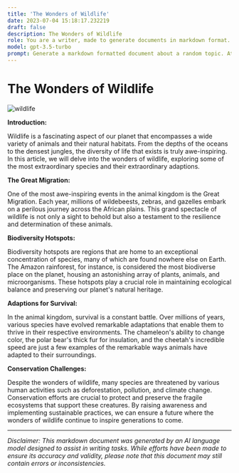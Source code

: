 ```yaml
---
title: 'The Wonders of Wildlife'
date: 2023-07-04 15:18:17.232219
draft: false
description: The Wonders of Wildlife
role: You are a writer, made to generate documents in markdown format. It is very important that all of the documents you generate are in valid markdown format.
model: gpt-3.5-turbo
prompt: Generate a markdown formatted document about a random topic. At the bottom, include a disclaimer explaining that the document was generated by you. The first line of the document should be the title. Make sure that the entire document is in proper markdown format, using a mix of various tags to make the document visually appealing.
---
```


# The Wonders of Wildlife

![wildlife](https://images.unsplash.com/photo-1535910470022-526a0457fd2f)

**Introduction:**

Wildlife is a fascinating aspect of our planet that encompasses a wide variety of animals and their natural habitats. From the depths of the oceans to the densest jungles, the diversity of life that exists is truly awe-inspiring. In this article, we will delve into the wonders of wildlife, exploring some of the most extraordinary species and their extraordinary adaptions.

**The Great Migration:**

One of the most awe-inspiring events in the animal kingdom is the Great Migration. Each year, millions of wildebeests, zebras, and gazelles embark on a perilous journey across the African plains. This grand spectacle of wildlife is not only a sight to behold but also a testament to the resilience and determination of these animals.

**Biodiversity Hotspots:**

Biodiversity hotspots are regions that are home to an exceptional concentration of species, many of which are found nowhere else on Earth. The Amazon rainforest, for instance, is considered the most biodiverse place on the planet, housing an astonishing array of plants, animals, and microorganisms. These hotspots play a crucial role in maintaining ecological balance and preserving our planet's natural heritage.

**Adaptions for Survival:**

In the animal kingdom, survival is a constant battle. Over millions of years, various species have evolved remarkable adaptations that enable them to thrive in their respective environments. The chameleon's ability to change color, the polar bear's thick fur for insulation, and the cheetah's incredible speed are just a few examples of the remarkable ways animals have adapted to their surroundings.

**Conservation Challenges:**

Despite the wonders of wildlife, many species are threatened by various human activities such as deforestation, pollution, and climate change. Conservation efforts are crucial to protect and preserve the fragile ecosystems that support these creatures. By raising awareness and implementing sustainable practices, we can ensure a future where the wonders of wildlife continue to inspire generations to come.

---
*Disclaimer: This markdown document was generated by an AI language model designed to assist in writing tasks. While efforts have been made to ensure its accuracy and validity, please note that this document may still contain errors or inconsistencies.*